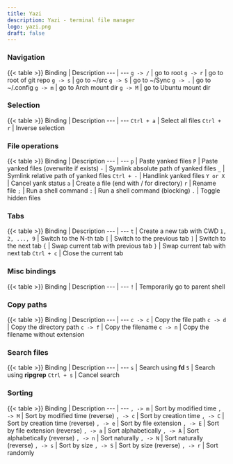 ```yaml
---
title: Yazi
description: Yazi - terminal file manager
logo: yazi.png
draft: false
---
```

### Navigation
{{< table >}}
Binding | Description
--- | ---
`g -> /` | go to root
`g -> r` | go to root of git repo
`g -> s` | go to ~/src
`g -> S` | go to ~/Sync
`g -> .` | go to ~/.config
`g -> m` | go to Arch mount dir
`g -> M` | go to Ubuntu mount dir

### Selection
{{< table >}}
Binding | Description
--- | ---
`Ctrl + a` | Select all files
`Ctrl + r` | Inverse selection

### File operations
{{< table >}}
Binding | Description
--- | ---
`p` | Paste yanked files
`P` | Paste yanked files (overwrite if exists)
`-` | Symlink absolute path of yanked files
`_` | Symlink relative path of yanked files
`Ctrl + -` | Handlink yanked files
`Y or X` | Cancel yank status
`a` | Create a file (end with / for directory)
`r` | Rename file
`;` | Run a shell command
`:` | Run a shell command (blocking)
`.` | Toggle hidden files

### Tabs
{{< table >}}
Binding | Description
--- | ---
`t` | Create a new tab with CWD
`1, 2, ..., 9` | Switch to the N-th tab
`[` | Switch to the previous tab
`]` | Switch to the next tab
`{` | Swap current tab with previous tab
`}` | Swap current tab with next tab
`Ctrl + c` | Close the current tab

### Misc bindings
{{< table >}}
Binding | Description
--- | ---
`!` | Temporarily go to parent shell

### Copy paths
{{< table >}}
Binding | Description
--- | ---
`c -> c` | Copy the file path
`c -> d` | Copy the directory path
`c -> f` | Copy the filename
`c -> n` | Copy the filename without extension

### Search files
{{< table >}}
Binding | Description
--- | ---
`s` | Search using **fd**
`S` | Search using **ripgrep**
`Ctrl + s` | Cancel search

### Sorting
{{< table >}}
Binding | Description
--- | ---
`, -> m` | Sort by modified time
`, -> M` | Sort by modified time (reverse)
`, -> c` | Sort by creation time
`, -> C` | Sort by creation time (reverse)
`, -> e` | Sort by file extension
`, -> E` | Sort by file extension (reverse)
`, -> a` | Sort alphabetically
`, -> A` | Sort alphabetically (reverse)
`, -> n` | Sort naturally
`, -> N` | Sort naturally (reverse)
`, -> s` | Sort by size
`, -> S` | Sort by size (reverse)
`, -> r` | Sort randomly
